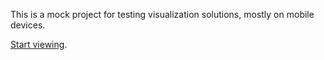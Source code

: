 
This is a mock project for testing visualization solutions, mostly on mobile devices.

[Start viewing](https://down2ground.github.io/responsive_design_test/readme.html).
